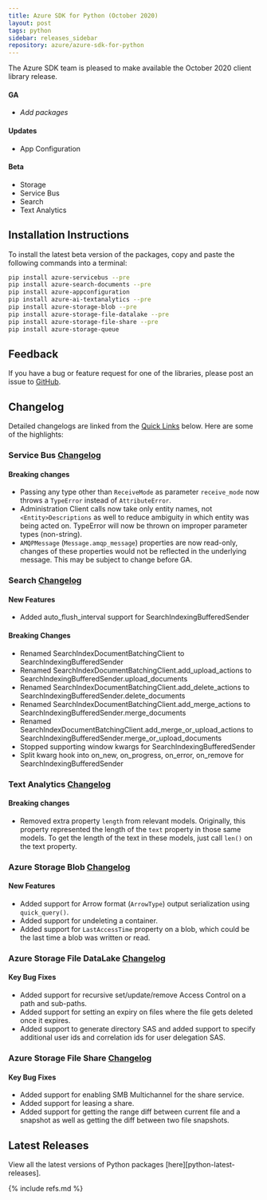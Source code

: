```yaml
---
title: Azure SDK for Python (October 2020)
layout: post
tags: python
sidebar: releases_sidebar
repository: azure/azure-sdk-for-python
---
```


The Azure SDK team is pleased to make available the October 2020 client library release.

#### GA

- _Add packages_

#### Updates

- App Configuration

#### Beta

- Storage
- Service Bus
- Search
- Text Analytics

## Installation Instructions

To install the latest beta version of the packages, copy and paste the following commands into a terminal:

```bash
pip install azure-servicebus --pre
pip install azure-search-documents --pre
pip install azure-appconfiguration
pip install azure-ai-textanalytics --pre
pip install azure-storage-blob --pre
pip install azure-storage-file-datalake --pre
pip install azure-storage-file-share --pre
pip install azure-storage-queue
```

## Feedback

If you have a bug or feature request for one of the libraries, please post an issue to [GitHub](https://github.com/azure/azure-sdk-for-python/issues).

## Changelog

Detailed changelogs are linked from the [Quick Links](#quick-links) below. Here are some of the highlights:

### Service Bus [Changelog](https://github.com/Azure/azure-sdk-for-python/blob/master/sdk/servicebus/azure-servicebus/CHANGELOG.md)

#### Breaking changes

* Passing any type other than `ReceiveMode` as parameter `receive_mode` now throws a `TypeError` instead of `AttributeError`.
* Administration Client calls now take only entity names, not `<Entity>Descriptions` as well to reduce ambiguity in which entity was being acted on. TypeError will now be thrown on improper parameter types (non-string).
* `AMQPMessage` (`Message.amqp_message`) properties are now read-only, changes of these properties would not be reflected in the underlying message.  This may be subject to change before GA.

### Search [Changelog](https://github.com/Azure/azure-sdk-for-python/blob/master/sdk/search/azure-search-documents/CHANGELOG.md)

#### New Features

- Added auto_flush_interval support for SearchIndexingBufferedSender

#### Breaking Changes

- Renamed SearchIndexDocumentBatchingClient to SearchIndexingBufferedSender
- Renamed SearchIndexDocumentBatchingClient.add_upload_actions to SearchIndexingBufferedSender.upload_documents
- Renamed SearchIndexDocumentBatchingClient.add_delete_actions to SearchIndexingBufferedSender.delete_documents
- Renamed SearchIndexDocumentBatchingClient.add_merge_actions to SearchIndexingBufferedSender.merge_documents
- Renamed SearchIndexDocumentBatchingClient.add_merge_or_upload_actions to SearchIndexingBufferedSender.merge_or_upload_documents
- Stopped supporting window kwargs for SearchIndexingBufferedSender
- Split kwarg hook into on_new, on_progress, on_error, on_remove for SearchIndexingBufferedSender

### Text Analytics [Changelog](https://github.com/Azure/azure-sdk-for-python/blob/master/sdk/textanalytics/azure-ai-textanalytics/CHANGELOG.md#510b2-2020-10-06)

#### Breaking changes

* Removed extra property `length` from relevant models. Originally, this property represented the length of the `text` property in those same models. To get the length of the text in these models, just call `len()` on the text property.

### Azure Storage Blob [Changelog](https://github.com/Azure/azure-sdk-for-python/blob/master/sdk/storage/azure-storage-blob/CHANGELOG.md)

#### New Features
- Added support for Arrow format (`ArrowType`) output serialization using `quick_query()`.
- Added support for undeleting a container.
- Added support for `LastAccessTime` property on a blob, which could be the last time a blob was written or read.

### Azure Storage File DataLake [Changelog](https://github.com/Azure/azure-sdk-for-python/blob/master/sdk/storage/azure-storage-file-datalake/CHANGELOG.md)

#### Key Bug Fixes
- Added support for recursive set/update/remove Access Control on a path and sub-paths.
- Added support for setting an expiry on files where the file gets deleted once it expires.
- Added support to generate directory SAS and added support to specify additional user ids and correlation ids for user delegation SAS.

### Azure Storage File Share [Changelog](https://github.com/Azure/azure-sdk-for-python/blob/master/sdk/storage/azure-storage-file-share/CHANGELOG.md)

#### Key Bug Fixes
- Added support for enabling SMB Multichannel for the share service.
- Added support for leasing a share.
- Added support for getting the range diff between current file and a snapshot as well as getting the diff between two file snapshots.


## Latest Releases

View all the latest versions of Python packages [here][python-latest-releases].

{% include refs.md %}
